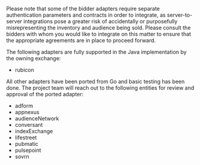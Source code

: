 Please note that some of the bidder adapters require separate authentication parameters
and contracts in order to integrate, as server-to-server integrations pose a greater risk of
accidentally or purposefully misrepresenting the inventory and audience being sold. Please consult the
bidders with whom you would like to integrate on this matter to ensure that the appropriate agreements
are in place to proceed forward.

The following adapters are fully supported in the Java implementation by the owning exchange:

- rubicon

All other adapters have been ported from Go and basic testing has been done. The project team will reach out to the following entities
for review and approval of the ported adapter:

- adform
- appnexus
- audienceNetwork
- conversant
- indexExchange
- lifestreet
- pubmatic
- pulsepoint
- sovrn
